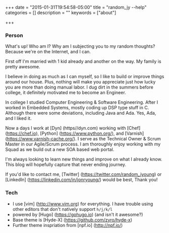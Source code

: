 +++
date = "2015-01-31T19:54:58-05:00"
title = "random_jy --help"
categories = []
description = ""
keywords = ["about"]

+++

### Person
What's up! Who am I? Why am I subjecting you to my random thoughts? Because we're on the Internet, and I can.

First off I'm married with 1 kid already and another on the way. My family is pretty awesome.

I believe in doing as much as I can myself, so I like to build or improve things around our house. Plus, nothing will make you appreciate just how lucky you are more than doing manual labor. I dug dirt in the summers before college, it definitely motivated me to become an Engineer.

In college I studied Computer Engineering & Software Engineering. After I worked in Embedded Systems, mostly coding up DSP type stuff in C. Although there were some deviations, including Java and Ada. Yes, Ada, and I liked it.

Now a days I work at [Dyn] (https//dyn.com) working with [Chef] (https://chef.io), [Python] (https://www.python.org/), and [Varnish] (https://www.varnish-cache.org/). I serve as the Technical Owner & Scrum Master in our Agile/Scrum process. I am thoroughly enjoy working with my Squad as we build out a new SOA based web portal.

I'm always looking to learn new things and improve on what I already know. This blog will hopefully capture that never ending journey.

If you'd like to contact me, [Twitter] (https://twitter.com/random_jyoung) or [LinkedIn] (https://linkedin.com/in/jonryoung/) would be best, Thank you!

### Tech
- I use [vim] (http://www.vim.org) for everything. I have trouble using other editors that don't natively support `h/j/k/l`
- powered by [Hugo] (https://gohugo.io) (and isn't it awesome?)
- Base theme is [Hyde-X] (https://github.com/zyro/hyde-x)
- Further theme inspriation from [npf.io] (http://npf.io/)
